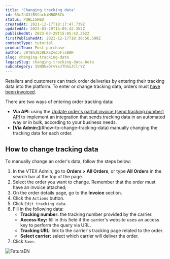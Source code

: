 ```yaml
---
title: 'Changing tracking data'
id: 63c2hG3fBSCnchiMBOR5Ck
status: PUBLISHED
createdAt: 2021-12-17T18:17:47.739Z
updatedAt: 2023-03-29T15:05:42.352Z
publishedAt: 2023-03-29T15:05:42.352Z
firstPublishedAt: 2021-12-17T18:30:56.599Z
contentType: tutorial
productTeam: Post-purchase
author: 30TBnJ838LXSZvdJFlcB8H
slug: changing-tracking-data
legacySlug: changing-tracking-data-beta
subcategory: 3VNOhxDrvYxJThhuJClrYZ
---
```


Retailers and customers can track order deliveries by entering their tracking data into the platform. To enter or change tracking data, orders must [have been invoiced](https://help.vtex.com/en/tutorial/como-faturar-um-pedido-manualmente--7p1h852V5t54KyscpgxE2v).  

There are two ways of entering order tracking data:

* **Via API**: using the [Update order's partial invoice (send tracking number) API](https://developers.vtex.com/docs/api-reference/orders-api#patch-/api/oms/pvt/orders/-orderId-/invoice/-invoiceNumber-) to implement an integration that sends tracking data in an automated way or in bulk, according to your business needs.
* **[Via Admin:]**(#how-to-change-tracking-data) manually changing the tracking data for each order.

## How to change tracking data

To manually change an order's data, follow the steps below:

1. In the VTEX Admin, go to **Orders > All Orders**, or type **All Orders** in the search bar at the top of the page.
2. Select the order you want to change. Remember that the order must have an invoice attached;
3. On the order details page, go to the **Invoice** section.
4. Click the <i class="fas fa-ellipsis-v"></i>`Actions` button.
5. Click `Edit tracking data`.
6. Fill in the following data:
    * **Tracking number:** the tracking number provided by the carrier.
    * **Access Key:** fill in this field if the carrier's website uses an access key to perform the query via URL.
    * **Tracking URL**: link to the carrier's tracking page related to the order.
    * **Select carrier:** select which carrier will deliver the order.
7. Click `Save`.

![FaturaEN](//images.ctfassets.net/alneenqid6w5/24K1rMqn970zgeKxK81f3Z/1f68c545e4a42383d85aa82b7dd6ba96/FaturaEN.png)
